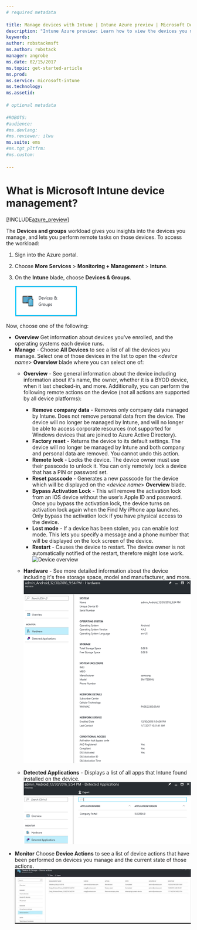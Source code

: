 ```yaml
---
# required metadata

title: Manage devices with Intune | Intune Azure preview | Microsoft Docs
description: "Intune Azure preview: Learn how to view the devices you manage with Intune, and perform various operations on them."
keywords:
author: robstackmsft
ms.author: robstack
manager: angrobe
ms.date: 02/15/2017
ms.topic: get-started-article
ms.prod:
ms.service: microsoft-intune
ms.technology:
ms.assetid:

# optional metadata

#ROBOTS:
#audience:
#ms.devlang:
#ms.reviewer: ilwu
ms.suite: ems
#ms.tgt_pltfrm:
#ms.custom:

---
```


# What is Microsoft Intune device management? 


[!INCLUDE[azure_preview](../includes/azure_preview.md)]

The **Devices and groups** workload gives you insights into the devices you manage, and lets you perform remote tasks on those devices. To access the workload:

1. Sign into the Azure portal.
2. Choose **More Services** > **Monitoring + Management** > **Intune**.
3. On the **Intune** blade, choose **Devices & Groups**.

	![Devices and groups workload](./media/devices-and-groups-workload.png)

Now, choose one of the following:

- **Overview** Get information about devices you've enrolled, and the operating systems each device runs.
- **Manage** - Choose **All Devices** to see a list of all the devices you manage.
	Select one of those devices in the list to open the <*device name*> **Overview** blade where you can select one of:
	- **Overview**  - See general information about the device including information about it's name, the owner, whether it is a BYOD device, when it last checked-in, and more. Additionally, you can perform the following remote actions on the device (not all actions are supported by all device platforms):
		- **Remove company data** - Removes only company data managed by Intune. Does not remove personal data from the device. The device will no longer be managed by Intune, and will no longer be able to access corporate resources (not supported for Windows devices that are joined to Azure Active Directory).
		- **Factory reset** - Returns the device to its default settings. The device will no longer be managed by Intune and both company and personal data are removed. You cannot undo this action.
		- **Remote lock** - Locks the device. The device owner must use their passcode to unlock it. You can only remotely lock a device that has a PIN or password set.
		- **Reset passcode** - Generates a new passcode for the device which will be displayed on the <*device name*> **Overview** blade.
		- **Bypass Activation Lock** - This will remove the activation lock from an iOS device without the user’s Apple ID and password. Once you bypass the activation lock, the device turns on activation lock again when the Find My iPhone app launches. Only bypass the activation lock if you have physical access to the device.
		- **Lost mode** - If a device has been stolen, you can enable lost mode. This lets you specify a message and a phone number that will be displayed on the lock screen of the device.
		- **Restart** - Causes the device to restart. The device owner is not automatically notified of the restart, therefore might lose work.
		![Device overview](http://i.imgur.com/4Rx4VXm.png)
		
	- **Hardware** - See more detailed information about the device including it's free storage space, model and manufacturer, and more.
	![Managed device hardware inventory](./media/hardware-inventory.png)
	- **Detected Applications** - Displays a list of all apps that Intune found installed on the device.
	![Detected applications node](./media/detected-applications.png)
- **Monitor** Choose **Device Actions** to see a list of device actions that have been performed on devices you manage and the current state of those actions.
![Monitor device actions](./media/monitor-device-actions.png)
